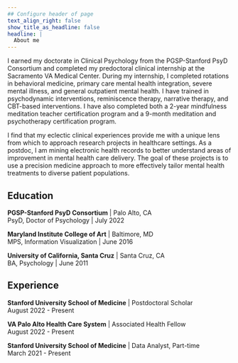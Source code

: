 ```yaml
---
## Configure header of page
text_align_right: false
show_title_as_headline: false
headline: |
  About me
---
```


I earned my doctorate in Clinical Psychology from the PGSP-Stanford PsyD Consortium and completed my predoctoral clinical internship at the Sacramento VA Medical Center. During my internship, I completed rotations in behavioral medicine, primary care mental health integration, severe mental illness, and general outpatient mental health. I have trained in psychodynamic interventions, reminiscence therapy, narrative therapy, and CBT-based interventions. I have also completed both a 2-year mindfulness meditation teacher certification program and a 9-month meditation and psychotherapy certification program. 

I find that my eclectic clinical experiences provide me with a unique lens from which to approach research projects in healthcare settings. As a postdoc, I am mining electronic health records to better understand areas of improvement in mental health care delivery. The goal of these projects is to use a precision medicine approach to more effectively tailor mental health treatments to diverse patient populations.

<!-- this is a subheadline -->
## Education

**PGSP-Stanford PsyD Consortium** | Palo Alto, CA <br>
PsyD, Doctor of Psychology | July 2022

**Maryland Institute College of Art** | Baltimore, MD <br>
MPS, Information Visualization | June 2016

**University of California, Santa Cruz** | Santa Cruz, CA <br>
BA, Psychology | June 2011

## Experience

**Stanford University School of Medicine** | Postdoctoral Scholar <br> August 2022 - Present

**VA Palo Alto Health Care System** | Associated Health Fellow <br> August 2022 - Present

**Stanford University School of Medicine** | Data Analyst, Part-time <br> March 2021 - Present